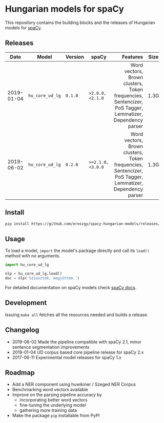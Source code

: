 # Hungarian models for spaCy

This repository contains the building blocks and the releases of Hungarian models for [spaCy](https://spacy.io). 
## Releases

| Date | Model | Version | spaCy | Features | Size | Memory | License | Info |
| --- | --- | --- | --- | ---: | --- | ---: | ---: | --- |
| 2019-01-04 | `hu_core_ud_lg` | `0.1.0` | `>2.0.0,` `<2.1.0` | Word vectors, Brown clusters, Token frequencies, Sentencizer, PoS Tagger, Lemmatizer, Dependency parser | 1.3G | 6G | <a rel="license" href="https://creativecommons.org/licenses/by-nc-sa/4.0/"><img alt="Creative Commons License" style="border-width:0" src="https://i.creativecommons.org/l/by-nc-sa/4.0/88x31.png" /></a> | [![][i]][i-hu_core_ud_lg-0.1.0] [![][dl]][hu_core_ud_lg-0.1.0]
| 2019-06-02 | `hu_core_ud_lg` | `0.2.0` | `>=2.1.0,` `<3.0.0` | Word vectors, Brown clusters, Token frequencies, Sentencizer, PoS Tagger, Lemmatizer, Dependency parser | 1.3G | 6G | <a rel="license" href="https://creativecommons.org/licenses/by-nc-sa/4.0/"><img alt="Creative Commons License" style="border-width:0" src="https://i.creativecommons.org/l/by-nc-sa/4.0/88x31.png" /></a> | [![][i]][i-hu_core_ud_lg-0.2.0] [![][dl]][hu_core_ud_lg-0.2.0]

[hu_core_ud_lg-0.1.0]: https://github.com/oroszgy/spacy-hungarian-models/releases/download/hu_core_ud_lg-0.1.0/hu_core_ud_lg-0.1.0-py3-none-any.whl
[i-hu_core_ud_lg-0.1.0]: https://github.com/oroszgy/spacy-hungarian-models/releases/hu_core_ud_lg-0.1.0
[hu_core_ud_lg-0.2.0]: https://github.com/oroszgy/spacy-hungarian-models/releases/download/hu_core_ud_lg-0.2.0/hu_core_ud_lg-0.2.0-py3-none-any.whl
[i-hu_core_ud_lg-0.2.0]: https://github.com/oroszgy/spacy-hungarian-models/releases/hu_core_ud_lg-0.2.0


[dl]: http://i.imgur.com/gQvPgr0.png
[i]: http://i.imgur.com/OpLOcKn.png

## Install

```bash
pip install https://github.com/oroszgy/spacy-hungarian-models/releases/download/hu_core_ud_lg-0.2.0/hu_core_ud_lg-0.2.0-py3-none-any.whl  
```

## Usage

To load a model, `import` the model's package directly and
call its `load()` method with no arguments.

```python
import hu_core_ud_lg

nlp = hu_core_ud_lg.load()
doc = nlp('Sziasztok, megjöttem.')
```

For detailed documentation on spaCy models check [spaCy docs](https://spacy.io/usage/processing-pipelines).

## Development

Issuing `make all` fetches all the resources needed and builds a release.

## Changelog

- 2019-06-02 Made the pipeline compatible with spaCy 2.1, minor sentence segmentation improvements
- 2019-01-04 UD corpus based core pipeline release for spaCy 2.x
- 2017-06-11 Experimental model releases for spaCy 1.x

## Roadmap

- Add a NER component using huwikiner / Szeged NER Corpus
- Benchmarking word vectors available
- Improve on the parsing pipeline accuracy by
   - incorporating better word vectors
   - fine-tuning the underlying model
   - gathering more training data
- Make the package `pip` installable from PyPI
